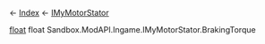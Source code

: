 ← [Index](Api-Index) ← [IMyMotorStator](Sandbox.ModAPI.Ingame.IMyMotorStator)

[float](System.Single) float Sandbox.ModAPI.Ingame.IMyMotorStator.BrakingTorque